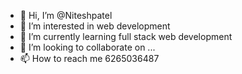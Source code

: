 - 👋 Hi, I’m @Niteshpatel
- 👀 I’m interested in  web development
- 🌱 I’m currently learning full stack web development
- 💞️ I’m looking to collaborate on ...
- 📫 How to reach me 6265036487

<!---
Niteshpatel1/Niteshpatel1 is a ✨ special ✨ repository because its `README.md` (this file) appears on your GitHub profile.
You can click the Preview link to take a look at your changes.
--->
